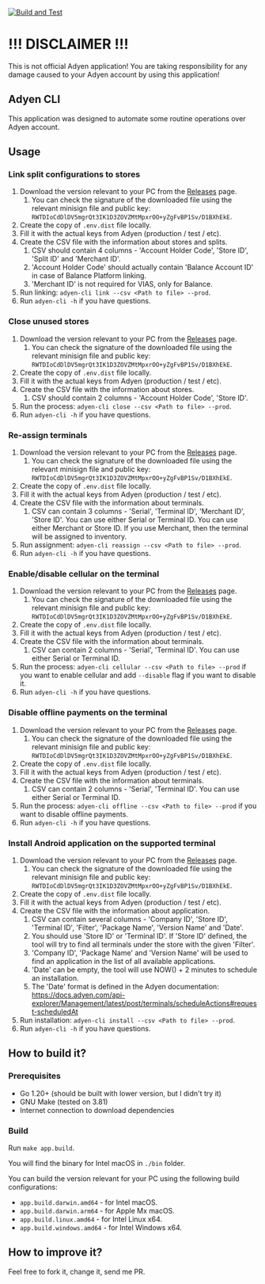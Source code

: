 [![Build and Test](https://github.com/Toshik1978/adyen-cli/workflows/Build%20and%20Test/badge.svg)](https://github.com/Toshik1978/adyen-cli/actions)
# !!! DISCLAIMER !!!

This is not official Adyen application!
You are taking responsibility for any damage caused to your Adyen account by using this application!

## Adyen CLI

This application was designed to automate some routine operations over Adyen account.

## Usage
### Link split configurations to stores

1. Download the version relevant to your PC from the [Releases](https://github.com/Toshik1978/adyen-cli/releases) page.
   1. You can check the signature of the downloaded file using the relevant minisign file and public key: `RWTDIoCdDlDV5mgrQt3IK1D3ZOVZMtMpxrOO+yZgFvBP1Sv/D1BXhEkE`.
2. Create the copy of `.env.dist` file locally.
2. Fill it with the actual keys from Adyen (production / test / etc).
3. Create the CSV file with the information about stores and splits.
   1. CSV should contain 4 columns - 'Account Holder Code', 'Store ID', 'Split ID' and 'Merchant ID'.
   2. 'Account Holder Code' should actually contain 'Balance Account ID' in case of Balance Platform linking.
   3. 'Merchant ID' is not required for VIAS, only for Balance.
4. Run linking: `adyen-cli link --csv <Path to file> --prod`.
5. Run `adyen-cli -h` if you have questions.

### Close unused stores

1. Download the version relevant to your PC from the [Releases](https://github.com/Toshik1978/adyen-cli/releases) page.
   1. You can check the signature of the downloaded file using the relevant minisign file and public key: `RWTDIoCdDlDV5mgrQt3IK1D3ZOVZMtMpxrOO+yZgFvBP1Sv/D1BXhEkE`.
2. Create the copy of `.env.dist` file locally.
2. Fill it with the actual keys from Adyen (production / test / etc).
3. Create the CSV file with the information about stores.
   1. CSV should contain 2 columns - 'Account Holder Code', 'Store ID'.
4. Run the process: `adyen-cli close --csv <Path to file> --prod`.
5. Run `adyen-cli -h` if you have questions.

### Re-assign terminals

1. Download the version relevant to your PC from the [Releases](https://github.com/Toshik1978/adyen-cli/releases) page.
   1. You can check the signature of the downloaded file using the relevant minisign file and public key: `RWTDIoCdDlDV5mgrQt3IK1D3ZOVZMtMpxrOO+yZgFvBP1Sv/D1BXhEkE`.
2. Create the copy of `.env.dist` file locally.
2. Fill it with the actual keys from Adyen (production / test / etc).
3. Create the CSV file with the information about terminals.
   1. CSV can contain 3 columns - 'Serial', 'Terminal ID', 'Merchant ID', 'Store ID'. You can use either Serial or Terminal ID. You can use either Merchant or Store ID. If you use Merchant, then the terminal will be assigned to inventory.
4. Run assignment: `adyen-cli reassign --csv <Path to file> --prod`.
5. Run `adyen-cli -h` if you have questions.

### Enable/disable cellular on the terminal

1. Download the version relevant to your PC from the [Releases](https://github.com/Toshik1978/adyen-cli/releases) page.
   1. You can check the signature of the downloaded file using the relevant minisign file and public key: `RWTDIoCdDlDV5mgrQt3IK1D3ZOVZMtMpxrOO+yZgFvBP1Sv/D1BXhEkE`.
2. Create the copy of `.env.dist` file locally.
2. Fill it with the actual keys from Adyen (production / test / etc).
3. Create the CSV file with the information about terminals.
   1. CSV can contain 2 columns - 'Serial', 'Terminal ID'. You can use either Serial or Terminal ID.
4. Run the process: `adyen-cli cellular --csv <Path to file> --prod` if you want to enable cellular and add `--disable` flag if you want to disable it.
5. Run `adyen-cli -h` if you have questions.

### Disable offline payments on the terminal

1. Download the version relevant to your PC from the [Releases](https://github.com/Toshik1978/adyen-cli/releases) page.
   1. You can check the signature of the downloaded file using the relevant minisign file and public key: `RWTDIoCdDlDV5mgrQt3IK1D3ZOVZMtMpxrOO+yZgFvBP1Sv/D1BXhEkE`.
2. Create the copy of `.env.dist` file locally.
2. Fill it with the actual keys from Adyen (production / test / etc).
3. Create the CSV file with the information about terminals.
   1. CSV can contain 2 columns - 'Serial', 'Terminal ID'. You can use either Serial or Terminal ID.
4. Run the process: `adyen-cli offline --csv <Path to file> --prod` if you want to disable offline payments.
5. Run `adyen-cli -h` if you have questions.

### Install Android application on the supported terminal

1. Download the version relevant to your PC from the [Releases](https://github.com/Toshik1978/adyen-cli/releases) page.
   1. You can check the signature of the downloaded file using the relevant minisign file and public key: `RWTDIoCdDlDV5mgrQt3IK1D3ZOVZMtMpxrOO+yZgFvBP1Sv/D1BXhEkE`.
2. Create the copy of `.env.dist` file locally.
2. Fill it with the actual keys from Adyen (production / test / etc).
3. Create the CSV file with the information about application.
   1. CSV can contain several columns - 'Company ID', 'Store ID', 'Terminal ID', 'Filter', 'Package Name', 'Version Name' and 'Date'.
   2. You should use 'Store ID' or 'Terminal ID'. If 'Store ID' defined, the tool will try to find all terminals under the store with the given 'Filter'.
   3. 'Company ID', 'Package Name' and 'Version Name' will be used to find an application in the list of all available applications.
   4. 'Date' can be empty, the tool will use NOW() + 2 minutes to schedule an installation.
   5. The 'Date' format is defined in the Adyen documentation: https://docs.adyen.com/api-explorer/Management/latest/post/terminals/scheduleActions#request-scheduledAt
4. Run installation: `adyen-cli install --csv <Path to file> --prod`.
5. Run `adyen-cli -h` if you have questions.

## How to build it?
### Prerequisites

- Go 1.20+ (should be built with lower version, but I didn't try it)
- GNU Make (tested on 3.81)
- Internet connection to download dependencies

### Build

Run `make app.build`.

You will find the binary for Intel macOS in `./bin` folder.

You can build the version relevant for your PC using the following build configurations:

- `app.build.darwin.amd64` - for Intel macOS.
- `app.build.darwin.arm64` - for Apple Mx macOS.
- `app.build.linux.amd64` - for Intel Linux x64.
- `app.build.windows.amd64` - for Intel Windows x64.

## How to improve it?

Feel free to fork it, change it, send me PR.
